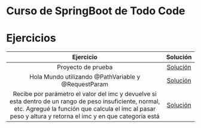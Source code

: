 # Curso de SpringBoot de Todo Code




# Ejercicios

|                                                          Ejercicio                                                         |                                                                                          Solución                                                                                         |
|:--------------------------------------------------------------------------------------------------------------------------:|:----------------------------------------------------------------------------------------------------------------------------------------------------------------------------------------:|
| Proyecto de prueba                                  | [Solución](https://github.com/CaroBima/CursoSpringBoot/tree/master/Primer%20proyecto%20de%20prueba)                |
| Hola Mundo utilizando @PathVariable y @RequestParam | [Solución](https://github.com/CaroBima/CursoSpringBoot/tree/master/HolaMundo)                |
| Recibe por parámetro el valor del imc y devuelve si esta dentro de un rango de peso insuficiente, normal, etc. Agregué la función que calcula el imc al pasar peso y altura y retorna el imc y en que categoría está  | [Solución](https://github.com/CaroBima/CursoSpringBoot/tree/master/imccalc)                |
